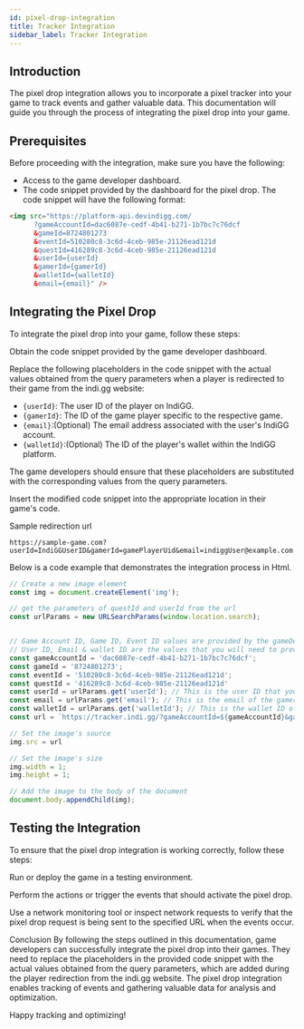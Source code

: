 ```yaml
---
id: pixel-drop-integration
title: Tracker Integration
sidebar_label: Tracker Integration
---
```


## Introduction

The pixel drop integration allows you to incorporate a pixel tracker into your game to track events and gather valuable data. This documentation will guide you through the process of integrating the pixel drop into your game.

## Prerequisites

Before proceeding with the integration, make sure you have the following:

- Access to the game developer dashboard.
- The code snippet provided by the dashboard for the pixel drop. The code snippet will have the following format:

```html
<img src="https://platform-api.devindigg.com/
      ?gameAccountId=dac6087e-cedf-4b41-b271-1b7bc7c76dcf
      &gameId=8724801273
      &eventId=510280c8-3c6d-4ceb-985e-21126ead121d
      &questId=416289c8-3c6d-4ceb-985e-21126ead121d
      &userId={userId}
      &gamerId={gamerId}
      &walletId={walletId}
      &email={email}" />
```

## Integrating the Pixel Drop
To integrate the pixel drop into your game, follow these steps:

Obtain the code snippet provided by the game developer dashboard.

Replace the following placeholders in the code snippet with the actual values obtained from the query parameters when a player is redirected to their game from the indi.gg website:

- `{userId}`: The user ID of the player on IndiGG.
- `{gamerId}`: The ID of the game player specific to the respective game.
- `{email}`:(Optional) The email address associated with the user's IndiGG account.
- `{walletId}`:(Optional) The ID of the player's wallet within the IndiGG platform.

The game developers should ensure that these placeholders are substituted with the corresponding values from the query parameters.

Insert the modified code snippet into the appropriate location in their game's code.

Sample redirection url
```
https://sample-game.com?userId=IndiGGUserID&gamerId=gamePlayerUid&email=indiggUser@example.com
```


Below is a code example that demonstrates the integration process in Html.

```javascript
// Create a new image element
const img = document.createElement('img');

// get the parameters of questId and userId from the url
const urlParams = new URLSearchParams(window.location.search);


// Game Account ID, Game ID, Event ID values are provided by the gameDev dashboard, when creating a new event
// User ID, Email & wallet ID are the values that you will need to provide through the url quest parameters
const gameAccountId = 'dac6087e-cedf-4b41-b271-1b7bc7c76dcf';
const gameId = '8724801273';
const eventId = '510280c8-3c6d-4ceb-985e-21126ead121d';
const questId = '416289c8-3c6d-4ceb-985e-21126ead121d'
const userId = urlParams.get('userId'); // This is the user ID that you will need to provide
const email = urlParams.get('email'); // This is the email of the gamer that you will need to provide
const walletId = urlParams.get('walletId'); // This is the wallet ID of the user that you will need to provide
const url = `https://tracker.indi.gg/?gameAccountId=${gameAccountId}&gameId=${gameId}&eventId=${eventId}&questId=${questId}&userId=${userId}`;

// Set the image's source
img.src = url

// Set the image's size
img.width = 1;
img.height = 1;

// Add the image to the body of the document
document.body.appendChild(img);
```

## Testing the Integration
To ensure that the pixel drop integration is working correctly, follow these steps:

Run or deploy the game in a testing environment.

Perform the actions or trigger the events that should activate the pixel drop.

Use a network monitoring tool or inspect network requests to verify that the pixel drop request is being sent to the specified URL when the events occur.

Conclusion
By following the steps outlined in this documentation, game developers can successfully integrate the pixel drop into their games. They need to replace the placeholders in the provided code snippet with the actual values obtained from the query parameters, which are added during the player redirection from the indi.gg website. The pixel drop integration enables tracking of events and gathering valuable data for analysis and optimization.

Happy tracking and optimizing!
